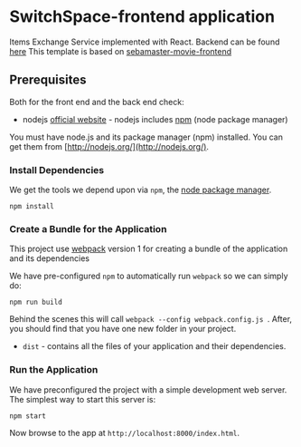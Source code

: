 # SwitchSpace-frontend application
Items Exchange  Service implemented with React. Backend can be found [here](https://github.com/AbdelrahmanKhaledAmer/SwitchSpace-Backend) This template is based on [sebamaster-movie-frontend](https://github.com/sebischair/sebamaster-movie-frontend/)

## Prerequisites

Both for the front end and the back end check:

* nodejs [official website](https://nodejs.org/en/) - nodejs includes [npm](https://www.npmjs.com/) (node package manager)

 You must have node.js and its package manager (npm) installed.  You can get them from [http://nodejs.org/](http://nodejs.org/).

### Install Dependencies

We get the tools we depend upon via `npm`, the [node package manager](https://www.npmjs.com).

```
npm install
```

### Create a Bundle for the Application

This project use [webpack](https://github.com/webpack/webpack) version 1 for creating a bundle of the application and its dependencies

We have pre-configured `npm` to automatically run `webpack` so we can simply do:

```
npm run build
```

Behind the scenes this will call `webpack --config webpack.config.js `.  After, you should find that you have one new folder in your project.

* `dist` - contains all the files of your application and their dependencies.

### Run the Application

We have preconfigured the project with a simple development web server.  The simplest way to start
this server is:

```
npm start
```

Now browse to the app at `http://localhost:8000/index.html`.